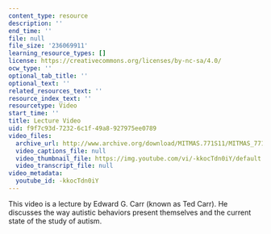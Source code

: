 ```yaml
---
content_type: resource
description: ''
end_time: ''
file: null
file_size: '236069911'
learning_resource_types: []
license: https://creativecommons.org/licenses/by-nc-sa/4.0/
ocw_type: ''
optional_tab_title: ''
optional_text: ''
related_resources_text: ''
resource_index_text: ''
resourcetype: Video
start_time: ''
title: Lecture Video
uid: f9f7c93d-7232-6c1f-49a8-927975ee0789
video_files:
  archive_url: http://www.archive.org/download/MITMAS.771S11/MITMAS_771S11_ted_carr_300k.mp4
  video_captions_file: null
  video_thumbnail_file: https://img.youtube.com/vi/-kkocTdn0iY/default.jpg
  video_transcript_file: null
video_metadata:
  youtube_id: -kkocTdn0iY
---
```


This video is a lecture by Edward G. Carr (known as Ted Carr). He discusses the way autistic behaviors present themselves and the current state of the study of autism.

